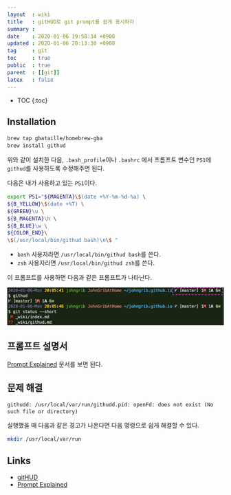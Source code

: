 ```yaml
---
layout  : wiki
title   : gitHUD로 git prompt를 쉽게 표시하자
summary : 
date    : 2020-01-06 19:58:34 +0900
updated : 2020-01-06 20:13:30 +0900
tag     : git
toc     : true
public  : true
parent  : [[git]]
latex   : false
---
```

* TOC
{:toc}

## Installation
```sh
brew tap gbataille/homebrew-gba
brew install githud
```

위와 같이 설치한 다음, `.bash_profile`이나 `.bashrc` 에서 프롬프트 변수인 `PS1`에 `githud`를 사용하도록 수정해주면 된다.

다음은 내가 사용하고 있는 `PS1`이다.

```sh
export PS1="${MAGENTA}\$(date +%Y-%m-%d-%a) \
${B_YELLOW}\$(date +%T) \
${GREEN}\u \
${B_MAGENTA}\h \
${B_BLUE}\w \
${COLOR_END}\
\$(/usr/local/bin/githud bash)\n\$ "
```

* `bash` 사용자라면 `/usr/local/bin/githud bash`를 쓴다.
* `zsh` 사용자라면 `/usr/local/bin/githud zsh`를 쓴다.

이 프롬프트를 사용하면 다음과 같은 프롬프트가 나타난다.

![]( ../post-img/githud/githud.png )

## 프롬프트 설명서

[Prompt Explained](https://github.com/gbataille/gitHUD/blob/master/docs/PROMPT_EXPLAINED.md ) 문서를 보면 된다.

## 문제 해결

```
githudd: /usr/local/var/run/githudd.pid: openFd: does not exist (No such file or directory)
```

실행했을 때 다음과 같은 경고가 나온다면 다음 명령으로 쉽게 해결할 수 있다.

```sh
mkdir /usr/local/var/run
```

## Links

* [gitHUD](https://github.com/gbataille/gitHUD )
* [Prompt Explained](https://github.com/gbataille/gitHUD/blob/master/docs/PROMPT_EXPLAINED.md )

